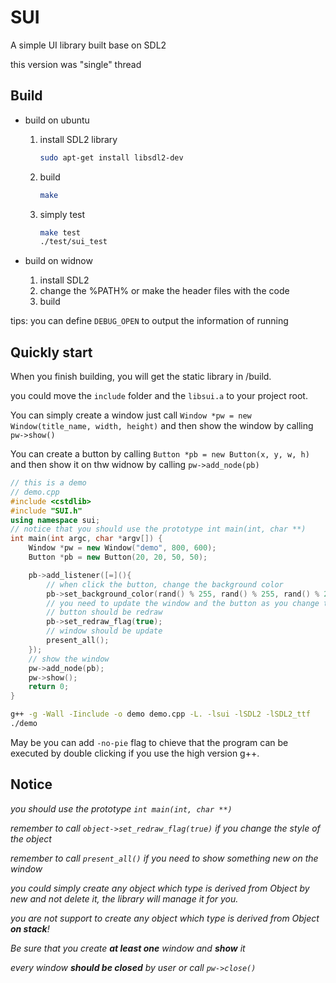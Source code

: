 # SUI

A simple UI library built base on SDL2

this version was "single" thread

## Build

- build on ubuntu

  1. install SDL2 library

     ```sh
     sudo apt-get install libsdl2-dev
     ```

  2. build

     ```sh
     make
     ```

  3. simply test

     ```sh
     make test
     ./test/sui_test
     ```

- build on widnow

  1. install SDL2
  2. change the %PATH% or make the header files with the code
  3. build

tips: you can define `DEBUG_OPEN` to output the information of running

## Quickly start

When you finish building, you will get the static library in /build.

you could move the `include` folder and the `libsui.a` to your project root.

You can simply create a window just call `Window *pw = new Window(title_name, width, height)` and then show the window by calling `pw->show()`

You can create a button by calling `Button *pb = new Button(x, y, w, h)` and then show it on thw widnow by calling `pw->add_node(pb)`

```cpp
// this is a demo
// demo.cpp
#include <cstdlib>
#include "SUI.h"
using namespace sui;
// notice that you should use the prototype int main(int, char **)
int main(int argc, char *argv[]) {
    Window *pw = new Window("demo", 800, 600);
    Button *pb = new Button(20, 20, 50, 50);

    pb->add_listener([=](){
        // when click the button, change the background color
        pb->set_background_color(rand() % 255, rand() % 255, rand() % 255, rand() % 255);
        // you need to update the window and the button as you change the color
        // button should be redraw
        pb->set_redraw_flag(true);
        // window should be update
        present_all();
    });
    // show the window
    pw->add_node(pb);
    pw->show();
    return 0;
}
```

```sh
g++ -g -Wall -Iinclude -o demo demo.cpp -L. -lsui -lSDL2 -lSDL2_ttf
./demo
```

May be you can add `-no-pie` flag to chieve that the program can be executed by double clicking if you use the high version g++.

## Notice

*you should use the prototype `int main(int, char **)`*

*remember to call `object->set_redraw_flag(true)` if you change the style of the object*

*remember to call `present_all()` if you need to show something new on the window*

*you could simply create any object which type is derived from Object by new and not delete it, the library will manage it for you.*

*you are not support to create any object which type is derived from Object **on stack**!*

*Be sure that you create **at least one** window and **show** it*

*every window **should be closed** by user or call `pw->close()`*
